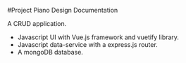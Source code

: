 #Project Piano Design Documentation

A CRUD application.
- Javascript UI with Vue.js framework and vuetify library.
- Javascript data-service with a express.js router.
- A mongoDB database.